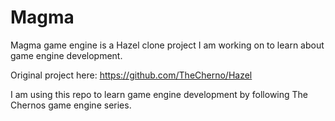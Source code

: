 # Magma
Magma game engine is a Hazel clone project I am working on to learn about game engine development.

Original project here: https://github.com/TheCherno/Hazel

I am using this repo to learn game engine development by following The Chernos game engine series.
